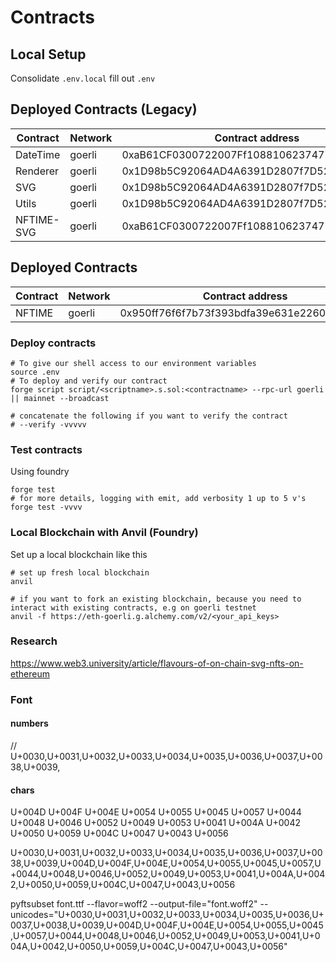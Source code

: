 # Contracts

## Local Setup

Consolidate `.env.local` fill out `.env`

## Deployed Contracts (Legacy)

| Contract   | Network | Contract address                           |
| ---------- | ------- | ------------------------------------------ |
| DateTime   | goerli  | 0xaB61CF0300722007Ff10881062374776E13a097c |
| Renderer   | goerli  | 0x1D98b5C92064AD4A6391D2807f7D526b9aFF1b8B |
| SVG        | goerli  | 0x1D98b5C92064AD4A6391D2807f7D526b9aFF1b8B |
| Utils      | goerli  | 0x1D98b5C92064AD4A6391D2807f7D526b9aFF1b8B |
| NFTIME-SVG | goerli  | 0xaB61CF0300722007Ff10881062374776E13a097c |

## Deployed Contracts

| Contract | Network | Contract address                           |
| -------- | ------- | ------------------------------------------ |
| NFTIME   | goerli  | 0x950ff76f6f7b73f393bdfa39e631e226007740db |

### Deploy contracts

```shell
# To give our shell access to our environment variables
source .env
# To deploy and verify our contract
forge script script/<scriptname>.s.sol:<contractname> --rpc-url goerli || mainnet --broadcast

# concatenate the following if you want to verify the contract
# --verify -vvvvv

```

### Test contracts

Using foundry

```shell
forge test
# for more details, logging with emit, add verbosity 1 up to 5 v's
forge test -vvvv
```

### Local Blockchain with Anvil (Foundry)

Set up a local blockchain like this

```shell
# set up fresh local blockchain
anvil

# if you want to fork an existing blockchain, because you need to interact with existing contracts, e.g on goerli testnet
anvil -f https://eth-goerli.g.alchemy.com/v2/<your_api_keys>
```

### Research

https://www.web3.university/article/flavours-of-on-chain-svg-nfts-on-ethereum

### Font

#### numbers

// U+0030,U+0031,U+0032,U+0033,U+0034,U+0035,U+0036,U+0037,U+0038,U+0039,

#### chars

U+004D U+004F U+004E U+0054 U+0055 U+0045 U+0057 U+0044 U+0048 U+0046 U+0052 U+0049 U+0053 U+0041 U+004A U+0042 U+0050 U+0059 U+004C U+0047 U+0043 U+0056

U+0030,U+0031,U+0032,U+0033,U+0034,U+0035,U+0036,U+0037,U+0038,U+0039,U+004D,U+004F,U+004E,U+0054,U+0055,U+0045,U+0057,U+0044,U+0048,U+0046,U+0052,U+0049,U+0053,U+0041,U+004A,U+0042,U+0050,U+0059,U+004C,U+0047,U+0043,U+0056

pyftsubset font.ttf --flavor=woff2 --output-file="font.woff2" --unicodes="U+0030,U+0031,U+0032,U+0033,U+0034,U+0035,U+0036,U+0037,U+0038,U+0039,U+004D,U+004F,U+004E,U+0054,U+0055,U+0045,U+0057,U+0044,U+0048,U+0046,U+0052,U+0049,U+0053,U+0041,U+004A,U+0042,U+0050,U+0059,U+004C,U+0047,U+0043,U+0056"

